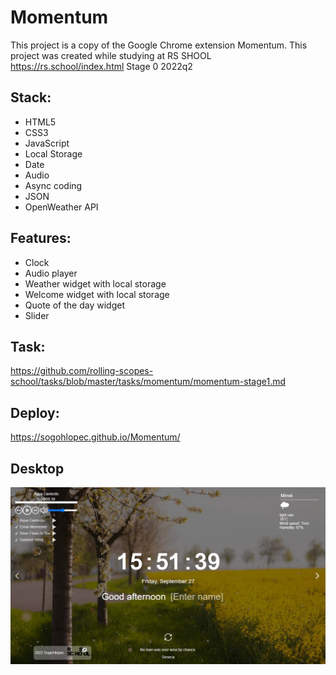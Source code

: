# Momentum
This project is a copy of the Google Chrome extension Momentum. This project was created while studying at RS SHOOL https://rs.school/index.html Stage 0 2022q2

## Stack:
* HTML5
* CSS3
* JavaScript
* Local Storage
* Date
* Audio
* Async coding
* JSON
* OpenWeather API

## Features:
* Clock
* Audio player
* Weather widget with local storage
* Welcome widget with local storage
* Quote of the day widget
* Slider

## Task:
https://github.com/rolling-scopes-school/tasks/blob/master/tasks/momentum/momentum-stage1.md

## Deploy:
https://sogohlopec.github.io/Momentum/

## Desktop
![desktop](https://github.com/SogoHlopec/Momentum/blob/main/desktop.jpg)
